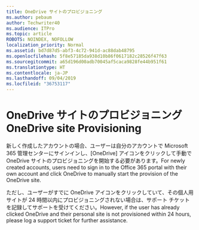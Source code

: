 ```yaml
---
title: OneDrive サイトのプロビジョニング
ms.author: pebaum
author: Techwriter40
ms.audience: ITPro
ms.topic: article
ROBOTS: NOINDEX, NOFOLLOW
localization_priority: Normal
ms.assetid: bd7d87d5-abf3-4c72-941d-ac88dab48795
ms.openlocfilehash: 5f8e57185da938d10b86f0617182c28526f47f63
ms.sourcegitcommit: a65d196d00adb70045af5caca9828fe44b951f61
ms.translationtype: HT
ms.contentlocale: ja-JP
ms.lasthandoff: 09/04/2019
ms.locfileid: "36753117"
---
```

# <a name="onedrive-site-provisioning"></a><span data-ttu-id="9ab3c-102">OneDrive サイトのプロビジョニング</span><span class="sxs-lookup"><span data-stu-id="9ab3c-102">OneDrive site Provisioning</span></span>

<span data-ttu-id="9ab3c-103">新しく作成したアカウントの場合、ユーザーは自分のアカウントで Microsoft 365 管理センターにサインインし、[OneDrive] アイコンをクリックして手動で OneDrive サイトのプロビジョニングを開始する必要があります。</span><span class="sxs-lookup"><span data-stu-id="9ab3c-103">For newly created accounts, users need to sign in to the Office 365 portal with their own account and click OneDrive to manually start the provision of the OneDrive site.</span></span>

<span data-ttu-id="9ab3c-104">ただし、ユーザーがすでに OneDrive アイコンをクリックしていて、その個人用サイトが 24 時間以内にプロビジョニングされない場合は、サポート チケットを記録してサポートを受けてください。</span><span class="sxs-lookup"><span data-stu-id="9ab3c-104">However, if the user has already clicked OneDrive and their personal site is not provisioned within 24 hours, please log a support ticket for further assistance.</span></span>

